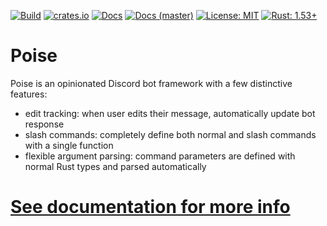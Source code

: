 [![Build](https://img.shields.io/github/workflow/status/kangalioo/poise/CI)](https://kangalioo.github.io/poise/)
[![crates.io](https://img.shields.io/crates/v/poise.svg)](https://docs.rs/poise/)
[![Docs](https://img.shields.io/badge/docs-online-informational)](https://docs.rs/poise/)
[![Docs (master)](https://img.shields.io/badge/docs%20%28master%29-online-informational)](https://kangalioo.github.io/poise/)
[![License: MIT](https://img.shields.io/badge/license-MIT-yellow.svg)](https://opensource.org/licenses/MIT)
[![Rust: 1.53+](https://img.shields.io/badge/rust-1.53+-93450a)](https://blog.rust-lang.org/2021/06/17/Rust-1.53.0.html)

# Poise
Poise is an opinionated Discord bot framework with a few distinctive features:
- edit tracking: when user edits their message, automatically update bot response 
- slash commands: completely define both normal and slash commands with a single function
- flexible argument parsing: command parameters are defined with normal Rust types and parsed automatically

# [See documentation for more info](https://docs.rs/poise/)
